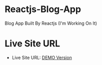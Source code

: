 # Reactjs-Blog-App

Blog App Built By Reactjs (I'm Working On It)

# Live Site URL

- Live Site URL: [DEMO Version](https://itsteatv-blog-app.vercel.app/)
